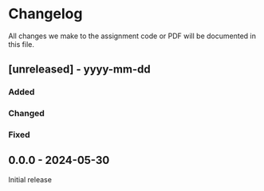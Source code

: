 # Changelog

All changes we make to the assignment code or PDF will be documented in this file.

## [unreleased] - yyyy-mm-dd

### Added

### Changed

### Fixed

## 0.0.0 - 2024-05-30

Initial release
